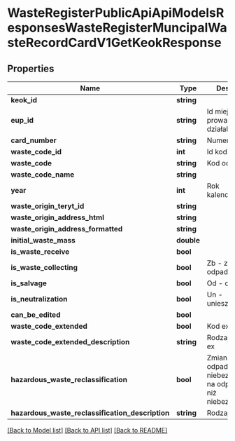 # WasteRegisterPublicApiApiModelsResponsesWasteRegisterMuncipalWasteRecordCardV1GetKeokResponse

## Properties
Name | Type | Description | Notes
------------ | ------------- | ------------- | -------------
**keok_id** | **string** |  | [optional] 
**eup_id** | **string** | Id miejsca prowadzenia działalności | [optional] 
**card_number** | **string** | Numer karty | [optional] 
**waste_code_id** | **int** | Id kodu odpadu | [optional] 
**waste_code** | **string** | Kod odpadu | [optional] 
**waste_code_name** | **string** |  | [optional] 
**year** | **int** | Rok kalendarzowy | [optional] 
**waste_origin_teryt_id** | **string** |  | [optional] 
**waste_origin_address_html** | **string** |  | [optional] 
**waste_origin_address_formatted** | **string** |  | [optional] 
**initial_waste_mass** | **double** |  | [optional] 
**is_waste_receive** | **bool** |  | [optional] 
**is_waste_collecting** | **bool** | Zb - zbieranie odpadów | [optional] 
**is_salvage** | **bool** | Od - odzysk | [optional] 
**is_neutralization** | **bool** | Un - unieszkodliwianie | [optional] 
**can_be_edited** | **bool** |  | [optional] 
**waste_code_extended** | **bool** | Kod ex | [optional] 
**waste_code_extended_description** | **string** | Rodzaj odpadu ex | [optional] 
**hazardous_waste_reclassification** | **bool** | Zmiana statusu odpadów niebezpiecznych na odpady inne niż niebezpieczne | [optional] 
**hazardous_waste_reclassification_description** | **string** | Rodzaj odpadu | [optional] 

[[Back to Model list]](../README.md#documentation-for-models) [[Back to API list]](../README.md#documentation-for-api-endpoints) [[Back to README]](../README.md)


